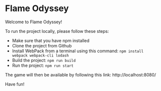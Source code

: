 # Flame Odyssey

Welcome to Flame Odyssey! 

To run the project locally, please follow these steps: 
- Make sure that you have npm installed
- Clone the project from Github
- Install WebPack from a terminal using this command: ```npm install webpack webpack-cli lodash```
- Build the project: ```npm run build```
- Run the project: ```npm run start```

The game will then be available by following this link: http://localhost:8080/

Have fun! 
